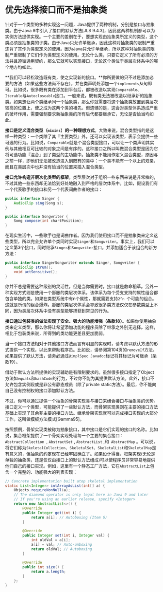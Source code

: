 # 优先选择接口而不是抽象类

针对于一个类型的多种实现这一问题，Java提供了两种机制，分别是接口与抽象类。由于Java 8中引入了接口的默认方法[JLS 9.4.3]，因此这两种机制都可以为实例方法提供实现。一个主要的差别在于，要想实现由抽象类所定义的类型，这个类必须是抽象类的子类。由于Java只允许单继承，因此这种对抽象类的限制严重违背了其作为类型定义的使用。因为Java只允许单继承，所以这种对抽象类的限制严重限制了它们作为类型定义的使用。无论什么类，只要它定义了所有必须的方法并且遵循通用契约，那么它就可以实现接口，无论这个类位于类层次体系中的哪个地方均如此。

**我们可以轻松改造既有类，使之实现新的接口。**你所要做的只不过是添加必要的方法（如果这些方法尚不存在），并在类声明处添加一个`implements`从句即可。比如说，很多既有类在添加到平台后，都被改造以实现`Comparable`、`Iterable`与`Autocloseable`接口。一般来说，既有类无法被改造以继承新的抽象类。如果想让两个类继承同一个抽象类，那么你就需要将这个抽象类放置到类层次较高的位置上，使之成为这两个类的祖先。但遗憾的是，这会对类型体系造成严重的破坏作用，需要强制要求新抽象类的所有后代都要继承它，无论是否恰当均如此。

**接口是定义混合类型（`mixins`）的一种理想方式**。大致来说，混合类型指的是这样一种类型：一个类除了其『主要类型』外，还可以实现该类型，表示会提供一些可选的行为。比如说，`Comparable`就是个混合类型接口，可以让一个类声明其实例与其他相互可比较的对象之间是有序的。这种接口之所以叫做混合类型是因为它将可选功能『混合』到了类型的主功能中。抽象类不能用作定义混合类型，原因与之前一样，即他们无法被改造进入到既有的类中：一个类不能有一个以上的双亲，而且在类层次中也并没有恰当的位置来插入混合类型。

**接口允许构造非层次化类型的框架**。类型层次对于组织一些东西来说是非常棒的，不过其他一些东西却无法恰到好处地融入到严格的层次体系中。比如，假设我们有一个代表歌手的接口和另一个代表词曲作者的接口：

```java
public interface Singer {
	AudioClip sing(Song s);
}

public interface Songwriter {
	Song compose(int chartPosition);
}
```

在现实生活中，一些歌手也是词曲作者。因为我们使用接口而不是抽象类来定义这些类型，所以完全允许单个类同时实现`Singer`和`Songwriter`。事实上，我们可以定义第3个接口，同时继承`Singer`和`Songwriter`接口，并添加适合于该组合的新⽅方法：

```java
public interface SingerSongwriter extends Singer, Songwriter {
    AudioClip strum();
    void actSensitive();
}
```

你并不总是需要这种级别的灵活性，但是当你需要时，接口就是救命稻草。另外一种实现方式则是使用一个膨胀的类层次体系，该体系为每个受⽀支持的属性组合都包含单独的类。如果在类型系统中有n个属性，那就需要支持`2^n `个可能的组合。这就是所谓的组合爆炸。膨胀的类层次体系会导致很多类方法仅仅在参数类型上不同，因为类层次体系中没有类型能够捕获到常见的行为。

**接口通过包装类的做法实现了安全、强大的功能增强（条款18）**。如果你使用抽象类来定义类型，那么你将让希望添加功能的程序员除了继承之外别无选择。这样，相比于包装类来说，所得到的类功能更差且更加脆弱。

当一个接口方法相对于其他接口方法而言有明显的实现时，请考虑以默认方法的形式提供一个实现，以此来帮助程序员。比如说，请参阅第104页的`removeIf`方法。如果提供了默认方法，请务必通过`@implSpec Javadoc`标记将其标记为可继承（条款19）。

借助于默认方法所提供的实现辅助是有限制要求的。虽然很多接口指定了Object方法如`equals`和`hashCode`的行为，不过你不能为其提供默认方法。此外，接口不允许包含实例段或是非公有静态成员（除了private static方法）。最后，你不能向自己没有控制权的接口添加默认方法。

不过，你可以通过提供一个抽象的骨架实现类与接口来组合接口与抽象类的优势。接口定义一个类型，可能提供了一些默认方法，而骨架实现类则在主要的接口方法基础上实现了其余非主要的接口方法。继承骨架实现就可以完成接口实现的大部分工作。这叫做模板方法模式[Gamma95]。

按照惯例，骨架实现类被称为抽象接口，其中接口是它们实现的接口的名称。比如说，集合框架提供了一个骨架实现处理每一个主要的集合接口：`AbstractCollection `, `AbstractSet` ,  `AbstractList` ,和` AbstractMap` 。可以说，将它们称为`SkeletalCollection`、`SkeletalSet`、`SkeletalList`和`SkeletalMap`是有意义的，但抽象的约定现在已经牢固确立了。如果设计得当，框架实现(无论是单独的抽象类，还是仅仅由接口上的默认方法组成)可以使程序员非常容易地提供他们自己的接口实现。例如，这里有一个静态工厂方法，它在`AbstractList`上包含一个完整的、功能强大的列表实现：

```java
// Concrete implementation built atop skeletal implementation
static List<Integer> intArrayAsList(int[] a) {
    Objects.requireNonNull(a);
    // The diamond operator is only legal here in Java 9 and later
    // If you're using an earlier release, specify <Integer>
    return new AbstractList<>() {
        @Override
        public Integer get(int i) {
        	return a[i]; // Autoboxing (Item 6)
        }
        
        @Override
        public Integer set(int i, Integer val) {
            int oldVal = a[i];
            a[i] = val; // Auto-unboxing
            return oldVal; // Autoboxing
        }
        
        @Override
        public int size() {
        	return a.length;
        }
    };
}
```

